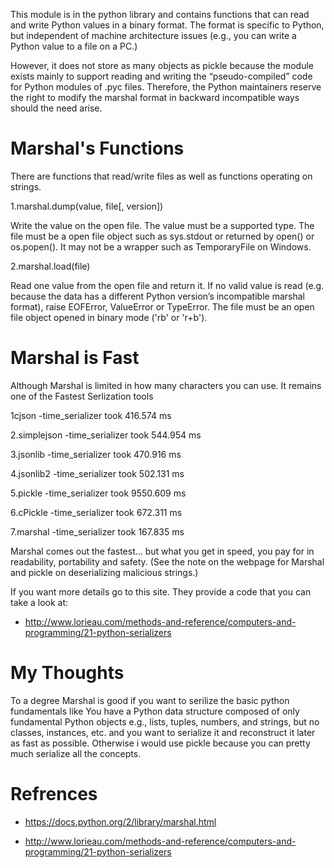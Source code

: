 This module is in the python library and contains functions that can read 
and write Python values in a binary format. The format is specific to Python, 
but independent of machine architecture issues 
(e.g., you can write a Python value to a file on a PC.)

However, it does not store as many objects as pickle because the module exists mainly 
to support reading and writing the “pseudo-compiled” code for Python modules of .pyc files. 
Therefore, the Python maintainers reserve the right to modify the marshal format 
in backward incompatible ways should the need arise.


Marshal's Functions
===================
There are functions that read/write files as well as functions operating on strings.

1.marshal.dump(value, file[, version])

Write the value on the open file. The value must be a supported type. The file must be a 
open file object such as sys.stdout or returned by open() or os.popen(). 
It may not be a wrapper such as TemporaryFile on Windows. 

2.marshal.load(file)

Read one value from the open file and return it. If no valid value is read 
(e.g. because the data has a different Python version’s incompatible marshal format), 
raise EOFError, ValueError or TypeError. The file must be an open file 
object opened in binary mode ('rb' or 'r+b').


Marshal is Fast
===============


Although Marshal is limited in how many characters you can use. It 
remains one of the Fastest Serlization tools

1cjson
-time_serializer took 416.574 ms

2.simplejson
-time_serializer took 544.954 ms

3.jsonlib
-time_serializer took 470.916 ms

4.jsonlib2
-time_serializer took 502.131 ms

5.pickle
-time_serializer took 9550.609 ms

6.cPickle
-time_serializer took 672.311 ms

7.marshal
-time_serializer took 167.835 ms

Marshal comes out the fastest... but what you get in speed, you pay for in readability, 
portability and safety. (See the note on the webpage for Marshal and pickle
on deserializing malicious strings.)

If you want more details go to this site. They provide a code that you can take a
look at:
- http://www.lorieau.com/methods-and-reference/computers-and-programming/21-python-serializers

My Thoughts
============

To a degree Marshal is good if you want to serilize the basic python fundamentals like
You have a Python data structure composed of only fundamental Python objects 
e.g., lists, tuples, numbers, and strings, but no classes, instances, etc.
and you want to serialize it and reconstruct it later as fast as possible.
Otherwise i would use pickle because you can pretty much serialize all the concepts.

Refrences
=========

- https://docs.python.org/2/library/marshal.html

- http://www.lorieau.com/methods-and-reference/computers-and-programming/21-python-serializers
